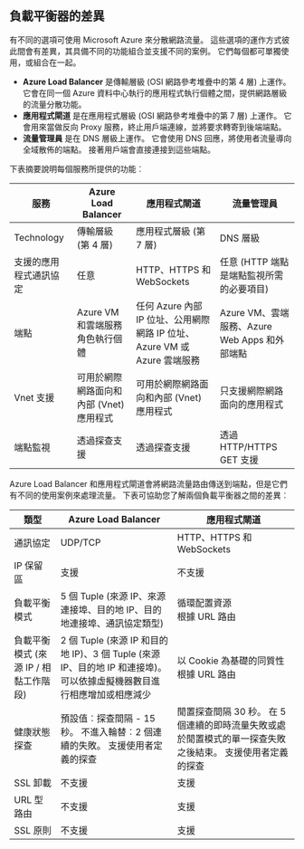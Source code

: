 ## <a name="load-balancer-differences"></a>負載平衡器的差異

有不同的選項可使用 Microsoft Azure 來分散網路流量。 這些選項的運作方式彼此間會有差異，其具備不同的功能組合並支援不同的案例。 它們每個都可單獨使用，或組合在一起。

* **Azure Load Balancer** 是傳輸層級 (OSI 網路參考堆疊中的第 4 層) 上運作。 它會在同一個 Azure 資料中心執行的應用程式執行個體之間，提供網路層級的流量分散功能。
* **應用程式閘道** 是在應用程式層級 (OSI 網路參考堆疊中的第 7 層) 上運作。 它會用來當做反向 Proxy 服務，終止用戶端連線，並將要求轉寄到後端端點。
* **流量管理員** 是在 DNS 層級上運作。  它會使用 DNS 回應，將使用者流量導向全域散佈的端點。 接著用戶端會直接連接到這些端點。

下表摘要說明每個服務所提供的功能︰

| 服務 | Azure Load Balancer | 應用程式閘道 | 流量管理員 |
| --- | --- | --- | --- |
| Technology |傳輸層級 (第 4 層) |應用程式層級 (第 7 層) |DNS 層級 |
| 支援的應用程式通訊協定 |任意 |HTTP、HTTPS 和 WebSockets |任意 (HTTP 端點是端點監視所需的必要項目) |
| 端點 |Azure VM 和雲端服務角色執行個體 |任何 Azure 內部 IP 位址、公用網際網路 IP 位址、Azure VM 或 Azure 雲端服務 |Azure VM、雲端服務、Azure Web Apps 和外部端點 |
| Vnet 支援 |可用於網際網路面向和內部 (Vnet) 應用程式 |可用於網際網路面向和內部 (Vnet) 應用程式 |只支援網際網路面向的應用程式 |
| 端點監視 |透過探查支援 |透過探查支援 |透過 HTTP/HTTPS GET 支援 |

Azure Load Balancer 和應用程式閘道會將網路流量路由傳送到端點，但是它們有不同的使用案例來處理流量。 下表可協助您了解兩個負載平衡器之間的差異︰

| 類型 | Azure Load Balancer | 應用程式閘道 |
| --- | --- | --- |
| 通訊協定 |UDP/TCP |HTTP、HTTPS 和 WebSockets |
| IP 保留區 |支援 |不支援 |
| 負載平衡模式 |5 個 Tuple (來源 IP、來源連接埠、目的地 IP、目的地連接埠、通訊協定類型) |循環配置資源<br>根據 URL 路由 |
| 負載平衡模式 (來源 IP / 相黏工作階段) |2 個 Tuple (來源 IP 和目的地 IP)、3 個 Tuple (來源 IP、目的地 IP 和連接埠)。 可以依據虛擬機器數目進行相應增加或相應減少 |以 Cookie 為基礎的同質性<br>根據 URL 路由 |
| 健康狀態探查 |預設值︰探查間隔 - 15 秒。 不進入輪替︰2 個連續的失敗。 支援使用者定義的探查 |閒置探查間隔 30 秒。 在 5 個連續的即時流量失敗或處於閒置模式的單一探查失敗之後結束。 支援使用者定義的探查 |
| SSL 卸載 |不支援 |支援 |
| URL 型路由 | 不支援 | 支援|
| SSL 原則 | 不支援 | 支援|
